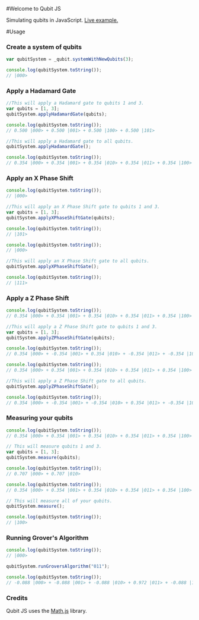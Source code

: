 #Welcome to Qubit JS

Simulating qubits in JavaScript.  [Live example.](http://kevinrohling.com/qc)

#Usage

### Create a system of qubits

  ```js
  var qubitSystem = _qubit.systemWithNewQubits(3);

  console.log(qubitSystem.toString());
  // |000>
  ```

### Apply a Hadamard Gate

  ```js
  //This will apply a Hadamard gate to qubits 1 and 3.
  var qubits = [1, 3];
  qubitSystem.applyHadamardGate(qubits);

  console.log(qubitSystem.toString());
  // 0.500 |000> + 0.500 |001> + 0.500 |100> + 0.500 |101>
  ```

  ```js
  //This will apply a Hadamard gate to all qubits.
  qubitSystem.applyHadamardGate();

  console.log(qubitSystem.toString());
  // 0.354 |000> + 0.354 |001> + 0.354 |010> + 0.354 |011> + 0.354 |100> + 0.354 |101> + 0.354 |110> + 0.354 |111>
  ```

### Apply an X Phase Shift

  ```js
  console.log(qubitSystem.toString());
  // |000>

  //This will apply an X Phase Shift gate to qubits 1 and 3.
  var qubits = [1, 3];
  qubitSystem.applyXPhaseShiftGate(qubits);

  console.log(qubitSystem.toString());
  // |101>
  ```

  ```js
  console.log(qubitSystem.toString());
  // |000>

  //This will apply an X Phase Shift gate to all qubits.
  qubitSystem.applyXPhaseShiftGate();

  console.log(qubitSystem.toString());
  // |111>
  ```

### Apply a Z Phase Shift

  ```js
  console.log(qubitSystem.toString());
  // 0.354 |000> + 0.354 |001> + 0.354 |010> + 0.354 |011> + 0.354 |100> + 0.354 |101> + 0.354 |110> + 0.354 |111>

  //This will apply a Z Phase Shift gate to qubits 1 and 3.
  var qubits = [1, 3];
  qubitSystem.applyZPhaseShiftGate(qubits);

  console.log(qubitSystem.toString());
  // 0.354 |000> + -0.354 |001> + 0.354 |010> + -0.354 |011> + -0.354 |100> + 0.354 |101> + -0.354 |110> + 0.354 |111>
  ```

  ```js
  console.log(qubitSystem.toString());
  // 0.354 |000> + 0.354 |001> + 0.354 |010> + 0.354 |011> + 0.354 |100> + 0.354 |101> + 0.354 |110> + 0.354 |111>

  //This will apply a Z Phase Shift gate to all qubits.
  qubitSystem.applyZPhaseShiftGate();

  console.log(qubitSystem.toString());
  // 0.354 |000> + -0.354 |001> + -0.354 |010> + 0.354 |011> + -0.354 |100> + 0.354 |101> + 0.354 |110> + -0.354 |111>
  ```

### Measuring your qubits

  ```js
  console.log(qubitSystem.toString());
  // 0.354 |000> + 0.354 |001> + 0.354 |010> + 0.354 |011> + 0.354 |100> + 0.354 |101> + 0.354 |110> + 0.354 |111>

  // This will measure qubits 1 and 3.
  var qubits = [1, 3];
  qubitSystem.measure(qubits);

  console.log(qubitSystem.toString());
  // 0.707 |000> + 0.707 |010>
  ```

  ```js
  console.log(qubitSystem.toString());
  // 0.354 |000> + 0.354 |001> + 0.354 |010> + 0.354 |011> + 0.354 |100> + 0.354 |101> + 0.354 |110> + 0.354 |111>

  // This will measure all of your qubits.
  qubitSystem.measure();

  console.log(qubitSystem.toString());
  // |100>
  ```

### Running Grover's Algorithm

  ```js
  console.log(qubitSystem.toString());
  // |000>

  qubitSystem.runGroversAlgorithm("011");

  console.log(qubitSystem.toString());
  // -0.088 |000> + -0.088 |001> + -0.088 |010> + 0.972 |011> + -0.088 |100> + -0.088 |101> + -0.088 |110> + -0.088 |111>
  ```

### Credits

  Qubit JS uses the [Math.js](https://github.com/josdejong/mathjs) library.


